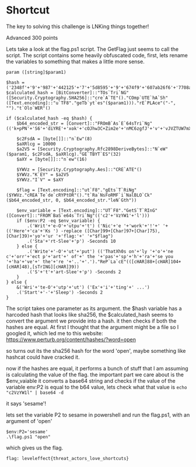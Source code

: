 # Shortcut 

The key to solving this challenge is LNKing things together!

Advanced 
300 points

Lets take a look at the flag.ps1 script. The GetFlag just seems to call the script.
The script contains some heavily obfuscated code, first, lets rename the variables to something that makes a little more sense.
```
param ([string]$param1)

$hash = ('2348f'+'9'+'987'+'442125'+'7'+'5d8595'+'9'+'674f9'+'607ab26f6'+'7708a'+'9171574728323'+'86337c9'+'04')
$calculated_hash = [BitConverter]::"TOs`Tri`NG"([Security.Cryptography.SHA256]::"cre`A`TE"()."COmp`UTE`hA`Sh"([Text.encoding]::"u`TF8"."geTb`yt`es"($param1)))."rE`PLAce"("-", "")."t`Olo`WER"()

if ($calculated_hash -eq $hash) {
    $b64_encoded_str = [Convert]::"FROmB`As`E`64sTri`Ng"(('k+pPN'+'S6'+'diYRE'+'xok'+'cOJhw3C+Zim2e'+'nMC6zgfJ'+'v'+'vJVZTUW7mXo513bM'+'n'+'xLSQ'+'Mhn'+'b'+'D'+'f'))

    $c2FsdA = [byte[]]::"n`Ew"(8)
	$aXRlcg = 10000
    $a2V5 = [Security.Cryptography.Rfc2898DeriveBytes]::"N`eW"($param1, $c2FsdA, $aXRlcg)."GE`TBYT`ES"(32)
    $aXY = [byte[]]::"n`ew"(16)

    $YWVz = [Security.Cryptography.Aes]::"CRE`ATE"()
    $YWVz."K`EY" = $a2V5
    $YWVz."I`V" = $aXY

    $flag = [Text.encoding]::"ut`F8"."gEts`T`RiNg"($YWVz."cREA`Te`de`cRYPtOR"()."t`Ra`NsFoRMF`i`NalBLO`Ck"($b64_encoded_str, 0, $b64_encoded_str."leN`Gth"))

	$env_variable = [Text.encoding]::"UT`F8"."GetS`T`RInG"([Convert]::"FROM`BaS`e64s`Tri`Ng"(('c2'+'VzYW1'+'l')))
	if ($env:P2 -eq $env_variable) {
		.('Writ'+'e-O'+'utpu'+'t') ('Nic'+'e '+'work'+'!'+' '+(('Here'+'ca'+'Ks ') -replace ([Char]99+[Char]97+[Char]75),[Char]39)+'yo'+'ur '+'flag:'+' '+"$flag")
		.('Sta'+'rt-Slee'+'p') -Seconds 10
	} else {
		.('Write'+'-O'+'ut'+'put') (('ThatXh0s on'+'ly '+'o'+'ne c'+'orr'+'ect p'+'art'+' of'+' the '+'pas'+'sp'+'h'+'ra'+'se you '+'ha'+'ve'+' the'+'re '+'..'+'.')."ReP`La`cE"(([cHAR]88+[cHAR]104+[cHAR]48),[sTrING][cHAR]39))
		.('S'+'t'+'art-Slee'+'p') -Seconds 2
	}
} else {
    &('Wri'+'te-O'+'utp'+'ut') ('Ex'+'i'+'ting'+' ...')
	.('Start'+'-'+'Sleep') -Seconds 2
}
```

The script takes one parameter as its argument.
the $hash variable has a harcoded hash that looks like sha256, the $calculated_hash seems to convert the argument we provide into a hash.
it then checks if both the hashes are equal.
At first I thought that the argument might be a file so I googled it, which led me to this website:
https://www.perturb.org/content/hashes/?word=open

so turns out its the sha256 hash for the word 'open', maybe something like hashcat could have cracked it.

now if the hashes are equal, it performs a bunch of stuff that I am assuming is calculating the value of the flag.
the important part we care about is the $env_vaiable
it converts a base64 string and checks if the value of the variable env:P2 is equal to the b64 value, lets check what that value is
`echo "c2VzYW1l" | base64 -d `

it says 'sesame'!

lets set the variable P2 to sesame in powershell and run the flag.ps1, with an argument of 'open'

```
$env:P2='sesame'
.\flag.ps1 "open"
```
which gives us the flag.

`flag: leveleffect{threat_actors_love_shortcuts}`

